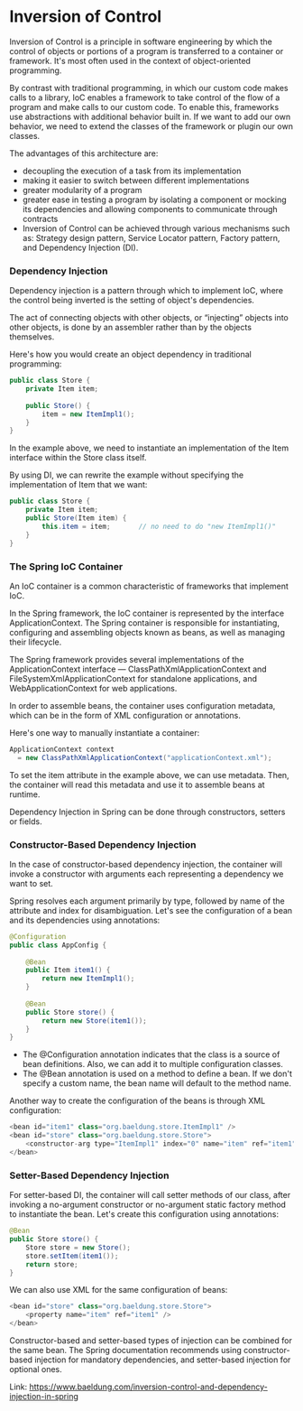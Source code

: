 # Inversion of Control

Inversion of Control is a principle in software engineering by which the control of objects or portions of a program is transferred to a container or framework. It's most often used in the context of object-oriented programming.

By contrast with traditional programming, in which our custom code makes calls to a library, IoC enables a framework to take control of the flow of a program and make calls to our custom code. To enable this, frameworks use abstractions with additional behavior built in. If we want to add our own behavior, we need to extend the classes of the framework or plugin our own classes.

The advantages of this architecture are:
 - decoupling the execution of a task from its implementation
 - making it easier to switch between different implementations
 - greater modularity of a program
 - greater ease in testing a program by isolating a component or mocking its dependencies and allowing components to communicate through contracts
 - Inversion of Control can be achieved through various mechanisms such as: Strategy design pattern, Service Locator pattern, Factory pattern, and Dependency Injection (DI).

### Dependency Injection

Dependency injection is a pattern through which to implement IoC, where the control being inverted is the setting of object's dependencies.

The act of connecting objects with other objects, or “injecting” objects into other objects, is done by an assembler rather than by the objects themselves.

Here's how you would create an object dependency in traditional programming:

```java
public class Store {
    private Item item;
 
    public Store() {
        item = new ItemImpl1();    
    }
}
```

In the example above, we need to instantiate an implementation of the Item interface within the Store class itself.

By using DI, we can rewrite the example without specifying the implementation of Item that we want:

```java
public class Store {
    private Item item;
    public Store(Item item) {
        this.item = item;		// no need to do "new ItemImpl1()"
    }
}
```

### The Spring IoC Container

An IoC container is a common characteristic of frameworks that implement IoC.

In the Spring framework, the IoC container is represented by the interface ApplicationContext. The Spring container is responsible for instantiating, configuring and assembling objects known as beans, as well as managing their lifecycle.

The Spring framework provides several implementations of the ApplicationContext interface — ClassPathXmlApplicationContext and FileSystemXmlApplicationContext for standalone applications, and WebApplicationContext for web applications.

In order to assemble beans, the container uses configuration metadata, which can be in the form of XML configuration or annotations.

Here's one way to manually instantiate a container:

```java
ApplicationContext context
  = new ClassPathXmlApplicationContext("applicationContext.xml");
```

To set the item attribute in the example above, we can use metadata. Then, the container will read this metadata and use it to assemble beans at runtime.

Dependency Injection in Spring can be done through constructors, setters or fields.

### Constructor-Based Dependency Injection

In the case of constructor-based dependency injection, the container will invoke a constructor with arguments each representing a dependency we want to set.

Spring resolves each argument primarily by type, followed by name of the attribute and index for disambiguation. Let's see the configuration of a bean and its dependencies using annotations:

```java
@Configuration
public class AppConfig {
 
    @Bean
    public Item item1() {
        return new ItemImpl1();
    }
 
    @Bean
    public Store store() {
        return new Store(item1());
    }
}
```

 - The @Configuration annotation indicates that the class is a source of bean definitions. Also, we can add it to multiple configuration classes.
 - The @Bean annotation is used on a method to define a bean. If we don't specify a custom name, the bean name will default to the method name.

Another way to create the configuration of the beans is through XML configuration:
```java
<bean id="item1" class="org.baeldung.store.ItemImpl1" /> 
<bean id="store" class="org.baeldung.store.Store"> 
    <constructor-arg type="ItemImpl1" index="0" name="item" ref="item1" /> 
</bean>
```

### Setter-Based Dependency Injection

For setter-based DI, the container will call setter methods of our class, after invoking a no-argument constructor or no-argument static factory method to instantiate the bean. Let's create this configuration using annotations:

```java
@Bean
public Store store() {
    Store store = new Store();
    store.setItem(item1());
    return store;
}
```

We can also use XML for the same configuration of beans:
```java
<bean id="store" class="org.baeldung.store.Store">
    <property name="item" ref="item1" />
</bean>
```

Constructor-based and setter-based types of injection can be combined for the same bean. The Spring documentation recommends using constructor-based injection for mandatory dependencies, and setter-based injection for optional ones.


Link: https://www.baeldung.com/inversion-control-and-dependency-injection-in-spring

